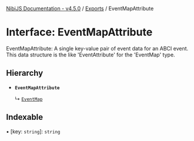 [NibiJS Documentation - v4.5.0](../README.md) / [Exports](../README.md) / EventMapAttribute

# Interface: EventMapAttribute

EventMapAttribute: A single key-value pair of event data for an ABCI event.
This data structure is the like 'EventAttribute' for the 'EventMap' type.

## Hierarchy

- **`EventMapAttribute`**

  ↳ [`EventMap`](EventMap.md)

## Indexable

▪ [key: `string`]: `string`
